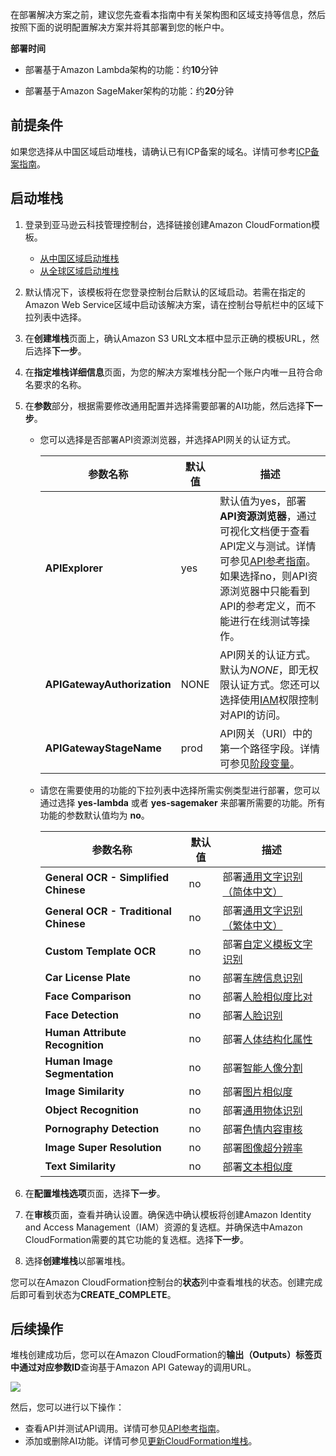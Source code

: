 在部署解决方案之前，建议您先查看本指南中有关架构图和区域支持等信息，然后按照下面的说明配置解决方案并将其部署到您的帐户中。

**部署时间**

- 部署基于Amazon Lambda架构的功能：约**10**分钟

- 部署基于Amazon SageMaker架构的功能：约**20**分钟

## 前提条件

如果您选择从中国区域启动堆栈，请确认已有ICP备案的域名。详情可参考[ICP备案指南](https://www.amazonaws.cn/support/icp/)。

## 启动堆栈

1. 登录到亚马逊云科技管理控制台，选择链接创建Amazon CloudFormation模板。

    - [从中国区域启动堆栈][template-china1]
    - [从全球区域启动堆栈][template-global]

2. 默认情况下，该模板将在您登录控制台后默认的区域启动。若需在指定的Amazon Web Service区域中启动该解决方案，请在控制台导航栏中的区域下拉列表中选择。

3. 在**创建堆栈**页面上，确认Amazon S3 URL文本框中显示正确的模板URL，然后选择**下一步**。

4. 在**指定堆栈详细信息**页面，为您的解决方案堆栈分配一个账户内唯一且符合命名要求的名称。

5. 在**参数**部分，根据需要修改通用配置并选择需要部署的AI功能，然后选择**下一步**。
    
    - 您可以选择是否部署API资源浏览器，并选择API网关的认证方式。

        |  参数名称   |  默认值 |  描述 |
        |  ----------  | ---------| -----------  |
        | **APIExplorer**  | yes  | 默认值为yes，部署**API资源浏览器**，通过可视化文档便于查看API定义与测试。详情可参见[API参考指南](api-explorer.md)。如果选择no，则API资源浏览器中只能看到API的参考定义，而不能进行在线测试等操作。 |
        | **APIGatewayAuthorization**  | NONE  | API网关的认证方式。默认为*NONE*，即无权限认证方式。您还可以选择使用[IAM](https://docs.aws.amazon.com/zh_cn/apigateway/latest/developerguide/permissions.html)权限控制对API的访问。|
        | **APIGatewayStageName**    | prod    | API网关（URI）中的第一个路径字段。详情可参见[阶段变量](https://docs.aws.amazon.com/zh_cn/apigateway/latest/developerguide/stage-variables.html)。 |

    - 请您在需要使用的功能的下拉列表中选择所需实例类型进行部署，您可以通过选择 **yes-lambda** 或者 **yes-sagemaker** 来部署所需要的功能。所有功能的参数默认值均为 **no**。

        |  参数名称   |  默认值 |  描述 |
        |  ----------  | ---------| -----------  |
        | **General OCR - Simplified Chinese**  | no  | 部署[通用文字识别（简体中文）](deploy-general-ocr.md) |
        | **General OCR - Traditional Chinese**  | no  | 部署[通用文字识别（繁体中文）](deploy-general-ocr-traditional.md) |
        | **Custom Template OCR**  | no  | 部署[自定义模板文字识别](deploy-custom-ocr.md) |
        | **Car License Plate**  | no  | 部署[车牌信息识别](deploy-car-license-plate.md) |
        | **Face Comparison**  | no  | 部署[人脸相似度比对](deploy-face-comparison.md) |
        | **Face Detection**  | no  | 部署[人脸识别](deploy-face-detection.md) |
        | **Human Attribute Recognition**  | no  | 部署[人体结构化属性](deploy-human-attribute-recognition.md) |
        | **Human Image Segmentation**  | no  | 部署[智能人像分割](deploy-human-image-segmentation.md) |
        | **Image Similarity**  | no  | 部署[图片相似度](deploy-image-similarity.md) |
        | **Object Recognition**  | no  | 部署[通用物体识别](deploy-object-recognition.md) |
        | **Pornography Detection**  | no  | 部署[色情内容审核](deploy-pornography-detection.md) |
        | **Image Super Resolution**  | no  | 部署[图像超分辨率](deploy-image-super-resolution.md) |
        | **Text Similarity**  | no  | 部署[文本相似度](deploy-text-similarity.md) |

6. 在**配置堆栈选项**页面，选择**下一步**。

7. 在**审核**页面，查看并确认设置。确保选中确认模板将创建Amazon Identity and Access Management（IAM）资源的复选框。并确保选中Amazon CloudFormation需要的其它功能的复选框。选择**下一步**。

8. 选择**创建堆栈**以部署堆栈。

您可以在Amazon CloudFormation控制台的**状态**列中查看堆栈的状态。创建完成后即可看到状态为**CREATE_COMPLETE**。

## 后续操作

堆栈创建成功后，您可以在Amazon CloudFormation的**输出（Outputs）**标签页中通过对应**参数ID**查询基于Amazon API Gateway的调用URL。

![](./images/output.png)

然后，您可以进行以下操作：

- 查看API并测试API调用。详情可参见[API参考指南](api-explorer.md)。
- 添加或删除AI功能。详情可参见[更新CloudFormation堆栈](deploy-add-delete-api.md)。



[template-china1]:https://cn-north-1.console.amazonaws.cn/cloudformation/home?region=cn-north-1#/stacks/create/template?stackName=AI-Solution-Kit&templateURL=https://aws-gcr-solutions.s3.cn-north-1.amazonaws.com.cn/Aws-gcr-ai-solution-kit/latest/AI-Solution-Kit.template

[template-global]: https://console.aws.amazon.com/cloudformation/home?region=us-east-1#/stacks/create/template?stackName=AI-Solution-Kit&templateURL=https://aws-gcr-solutions.s3.amazonaws.com/Aws-gcr-ai-solution-kit/latest/AI-Solution-Kit.template
